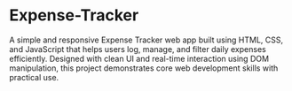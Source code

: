# Expense-Tracker
A simple and responsive Expense Tracker web app built using HTML, CSS, and JavaScript that helps users log, manage, and filter daily expenses efficiently. Designed with clean UI and real-time interaction using DOM manipulation, this project demonstrates core web development skills with practical use.
